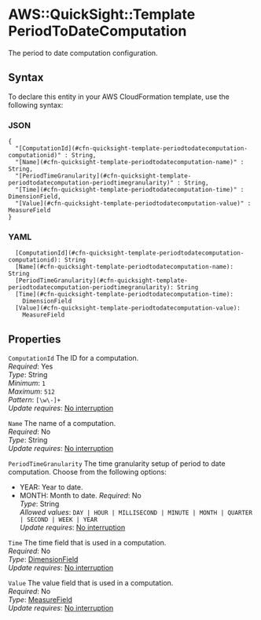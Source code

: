 # AWS::QuickSight::Template PeriodToDateComputation<a name="aws-properties-quicksight-template-periodtodatecomputation"></a>

The period to date computation configuration\.

## Syntax<a name="aws-properties-quicksight-template-periodtodatecomputation-syntax"></a>

To declare this entity in your AWS CloudFormation template, use the following syntax:

### JSON<a name="aws-properties-quicksight-template-periodtodatecomputation-syntax.json"></a>

```
{
  "[ComputationId](#cfn-quicksight-template-periodtodatecomputation-computationid)" : String,
  "[Name](#cfn-quicksight-template-periodtodatecomputation-name)" : String,
  "[PeriodTimeGranularity](#cfn-quicksight-template-periodtodatecomputation-periodtimegranularity)" : String,
  "[Time](#cfn-quicksight-template-periodtodatecomputation-time)" : DimensionField,
  "[Value](#cfn-quicksight-template-periodtodatecomputation-value)" : MeasureField
}
```

### YAML<a name="aws-properties-quicksight-template-periodtodatecomputation-syntax.yaml"></a>

```
  [ComputationId](#cfn-quicksight-template-periodtodatecomputation-computationid): String
  [Name](#cfn-quicksight-template-periodtodatecomputation-name): String
  [PeriodTimeGranularity](#cfn-quicksight-template-periodtodatecomputation-periodtimegranularity): String
  [Time](#cfn-quicksight-template-periodtodatecomputation-time): 
    DimensionField
  [Value](#cfn-quicksight-template-periodtodatecomputation-value): 
    MeasureField
```

## Properties<a name="aws-properties-quicksight-template-periodtodatecomputation-properties"></a>

`ComputationId`  <a name="cfn-quicksight-template-periodtodatecomputation-computationid"></a>
The ID for a computation\.  
*Required*: Yes  
*Type*: String  
*Minimum*: `1`  
*Maximum*: `512`  
*Pattern*: `[\w\-]+`  
*Update requires*: [No interruption](https://docs.aws.amazon.com/AWSCloudFormation/latest/UserGuide/using-cfn-updating-stacks-update-behaviors.html#update-no-interrupt)

`Name`  <a name="cfn-quicksight-template-periodtodatecomputation-name"></a>
The name of a computation\.  
*Required*: No  
*Type*: String  
*Update requires*: [No interruption](https://docs.aws.amazon.com/AWSCloudFormation/latest/UserGuide/using-cfn-updating-stacks-update-behaviors.html#update-no-interrupt)

`PeriodTimeGranularity`  <a name="cfn-quicksight-template-periodtodatecomputation-periodtimegranularity"></a>
The time granularity setup of period to date computation\. Choose from the following options:  
+ YEAR: Year to date\.
+ MONTH: Month to date\.
*Required*: No  
*Type*: String  
*Allowed values*: `DAY | HOUR | MILLISECOND | MINUTE | MONTH | QUARTER | SECOND | WEEK | YEAR`  
*Update requires*: [No interruption](https://docs.aws.amazon.com/AWSCloudFormation/latest/UserGuide/using-cfn-updating-stacks-update-behaviors.html#update-no-interrupt)

`Time`  <a name="cfn-quicksight-template-periodtodatecomputation-time"></a>
The time field that is used in a computation\.  
*Required*: No  
*Type*: [DimensionField](aws-properties-quicksight-template-dimensionfield.md)  
*Update requires*: [No interruption](https://docs.aws.amazon.com/AWSCloudFormation/latest/UserGuide/using-cfn-updating-stacks-update-behaviors.html#update-no-interrupt)

`Value`  <a name="cfn-quicksight-template-periodtodatecomputation-value"></a>
The value field that is used in a computation\.  
*Required*: No  
*Type*: [MeasureField](aws-properties-quicksight-template-measurefield.md)  
*Update requires*: [No interruption](https://docs.aws.amazon.com/AWSCloudFormation/latest/UserGuide/using-cfn-updating-stacks-update-behaviors.html#update-no-interrupt)